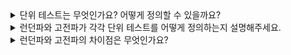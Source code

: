 <details>
  <summary>단위 테스트는 무엇인가요? 어떻게 정의할 수 있을까요?</summary>
</details>

<details>
  <summary>런던파와 고전파가 각각 단위 테스트를 어떻게 정의하는지 설명해주세요.</summary>
</details>

<details>
  <summary>런던파와 고전파의 차이점은 무엇인가요?</summary>
</details>
